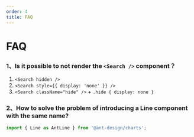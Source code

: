 ```yaml
---
order: 4
title: FAQ
---
```


# FAQ

### 1、Is it possible to not render the `<Search />` component？

1. `<Search hidden />`
2. `<Search style={{ display: 'none' }} />`
1. `<Search className="hide" />` + `.hide { display: none }`

### 2、How to solve the problem of introducing a Line component with the same name?

```js
import { Line as AntLine } from '@ant-design/charts';
```
